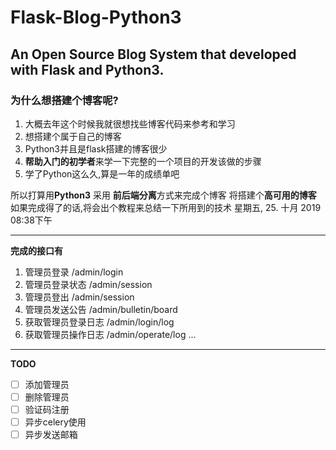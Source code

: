 # Flask-Blog-Python3
An Open Source Blog System that developed with Flask and Python3.
---
### 为什么想搭建个博客呢?
1. 大概去年这个时候我就很想找些博客代码来参考和学习
2. 想搭建个属于自己的博客
3. Python3并且是flask搭建的博客很少
4. **帮助入门的初学者**来学一下完整的一个项目的开发该做的步骤
5. 学了Python这么久,算是一年的成绩单吧

所以打算用**Python3** 采用 **前后端分离**方式来完成个博客
将搭建个**高可用的博客**
如果完成得了的话,将会出个教程来总结一下所用到的技术
星期五, 25. 十月 2019 08:38下午 
*****
**完成的接口有**
1. 管理员登录  /admin/login
2. 管理员登录状态  /admin/session
3. 管理员登出  /admin/session
4. 管理员发送公告  /admin/bulletin/board
5. 获取管理员登录日志  /admin/login/log
6. 获取管理员操作日志 /admin/operate/log
...

---
**TODO**

- [ ] 添加管理员
- [ ] 删除管理员
- [ ] 验证码注册
- [ ] 异步celery使用
- [ ] 异步发送邮箱
